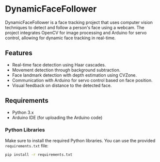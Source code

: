# DynamicFaceFollower

DynamicFaceFollower is a face tracking project that uses computer vision techniques to detect and follow a person's face using a webcam. The project integrates OpenCV for image processing and Arduino for servo control, allowing for dynamic face tracking in real-time.

## Features

- Real-time face detection using Haar cascades.
- Movement detection through background subtraction.
- Face landmark detection with depth estimation using CVZone.
- Communication with Arduino for servo control based on face position.
- Visual feedback on distance to the detected face.

## Requirements

- Python 3.x
- Arduino IDE (for uploading the Arduino code)

### Python Libraries

Make sure to install the required Python libraries. You can use the provided `requirements.txt` file:

```bash
pip install -r requirements.txt
